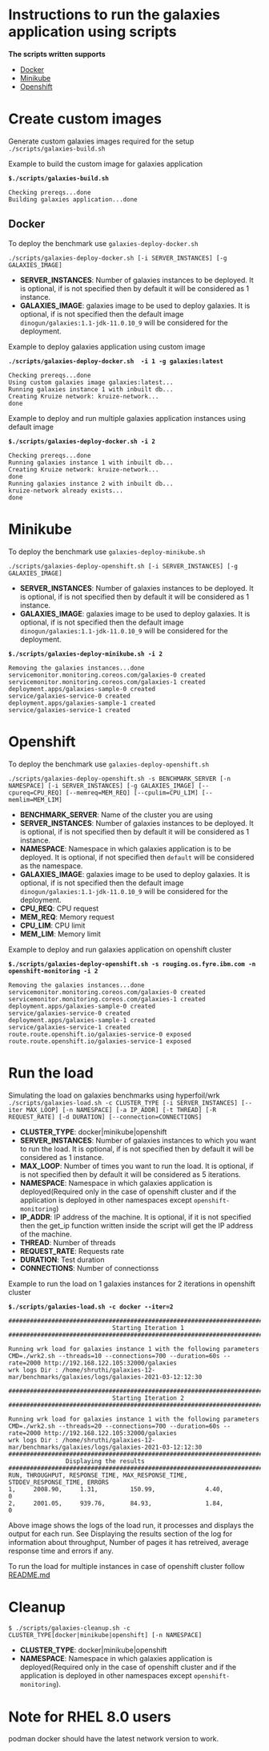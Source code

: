 # Instructions to run the galaxies application using scripts 
**The scripts written supports**
- [Docker](#Docker)
- [Minikube](#Minikube)
- [Openshift](#Openshift)

# Create custom images
Generate custom galaxies images required for the setup
`./scripts/galaxies-build.sh`

Example to build the custom image for galaxies application

**`$./scripts/galaxies-build.sh `**

```
Checking prereqs...done
Building galaxies application...done

```

## Docker
To deploy the benchmark use `galaxies-deploy-docker.sh`
 
`./scripts/galaxies-deploy-docker.sh [-i SERVER_INSTANCES] [-g GALAXIES_IMAGE] `

- **SERVER_INSTANCES**: Number of galaxies instances to be deployed. It is optional, if is not specified then by default it will be considered as 1 instance.
- **GALAXIES_IMAGE**: galaxies image to be used to deploy galaxies. It is optional, if is not specified then the default image `dinogun/galaxies:1.1-jdk-11.0.10_9` will be considered for the deployment.

Example to deploy galaxies application using custom image

**`./scripts/galaxies-deploy-docker.sh  -i 1 -g galaxies:latest`**

```
Checking prereqs...done
Using custom galaxies image galaxies:latest...
Running galaxies instance 1 with inbuilt db...
Creating Kruize network: kruize-network...
done
```

Example to deploy and run multiple galaxies application instances using default image

**`$./scripts/galaxies-deploy-docker.sh -i 2`**
```
Checking prereqs...done
Running galaxies instance 1 with inbuilt db...
Creating Kruize network: kruize-network...
done
Running galaxies instance 2 with inbuilt db...
kruize-network already exists...
done

```

# Minikube
To deploy the benchmark use `galaxies-deploy-minikube.sh`

`./scripts/galaxies-deploy-openshift.sh [-i SERVER_INSTANCES] [-g GALAXIES_IMAGE]`

- **SERVER_INSTANCES**: Number of galaxies instances to be deployed. It is optional, if is not specified then by default it will be considered as 1 instance.
- **GALAXIES_IMAGE**: galaxies image to be used to deploy galaxies. It is optional, if is not specified then the default image `dinogun/galaxies:1.1-jdk-11.0.10_9` will be considered for the deployment.

**`$./scripts/galaxies-deploy-minikube.sh -i 2`** 

```
Removing the galaxies instances...done
servicemonitor.monitoring.coreos.com/galaxies-0 created
servicemonitor.monitoring.coreos.com/galaxies-1 created
deployment.apps/galaxies-sample-0 created
service/galaxies-service-0 created
deployment.apps/galaxies-sample-1 created
service/galaxies-service-1 created

```
# Openshift
To deploy the benchmark use `galaxies-deploy-openshift.sh`

`./scripts/galaxies-deploy-openshift.sh -s BENCHMARK_SERVER [-n NAMESPACE] [-i SERVER_INSTANCES] [-g GALAXIES_IMAGE] [--cpureq=CPU_REQ] [--memreq=MEM_REQ] [--cpulim=CPU_LIM] [--memlim=MEM_LIM]`

- **BENCHMARK_SERVER**: Name of the cluster you are using
- **SERVER_INSTANCES**: Number of galaxies instances to be deployed. It is optional, if is not specified then by default it will be considered as 1 instance.
- **NAMESPACE**: Namespace in which galaxies application is to be deployed. It is optional, if not specified then `default` will be considered as the namespace. 
- **GALAXIES_IMAGE**: galaxies image to be used to deploy galaxies. It is optional, if is not specified then the default image `dinogun/galaxies:1.1-jdk-11.0.10_9` will be considered for the deployment.
- **CPU_REQ**: CPU request
- **MEM_REQ**: Memory request
- **CPU_LIM**: CPU limit
- **MEM_LIM**: Memory limit

Example to deploy and run galaxies application on openshift cluster

**`$./scripts/galaxies-deploy-openshift.sh -s rouging.os.fyre.ibm.com -n openshift-monitoring -i 2`**

```
Removing the galaxies instances...done
servicemonitor.monitoring.coreos.com/galaxies-0 created
servicemonitor.monitoring.coreos.com/galaxies-1 created
deployment.apps/galaxies-sample-0 created
service/galaxies-service-0 created
deployment.apps/galaxies-sample-1 created
service/galaxies-service-1 created
route.route.openshift.io/galaxies-service-0 exposed
route.route.openshift.io/galaxies-service-1 exposed

```

# Run the load
Simulating the load on galaxies benchmarks using hyperfoil/wrk
`./scripts/galaxies-load.sh -c CLUSTER_TYPE [-i SERVER_INSTANCES] [--iter MAX_LOOP] [-n NAMESPACE] [-a IP_ADDR] [-t THREAD] [-R REQUEST_RATE] [-d DURATION] [--connection=CONNECTIONS]`

- **CLUSTER_TYPE**: docker|minikube|openshift
- **SERVER_INSTANCES**: Number of galaxies instances to which you want to run the load.  It is optional, if is not specified then by default it will be considered as 1 instance. 
- **MAX_LOOP**: Number of times you want to run the load. It is optional, if is not specified then by default it will be considered as 5 iterations.
- **NAMESPACE**: Namespace in which galaxies application is deployed(Required only in the case of openshift cluster and if the application is deployed in other namespaces except `openshift-monitoring`)
- **IP_ADDR**: IP address of the machine. It is optional, if it is not specified then the get_ip function written inside the script will get the IP address of the machine.
- **THREAD**: Number of threads
- **REQUEST_RATE**: Requests rate
- **DURATION**: Test duration
- **CONNECTIONS**: Number of connectionss

Example to run the load on 1 galaxies instances for 2 iterations in openshift cluster

**`$./scripts/galaxies-load.sh -c docker --iter=2`**
```
#########################################################################################
                             Starting Iteration 1                                  
#########################################################################################

Running wrk load for galaxies instance 1 with the following parameters
CMD=./wrk2.sh --threads=10 --connections=700 --duration=60s --rate=2000 http://192.168.122.105:32000/galaxies
wrk logs Dir : /home/shruthi/galaxies-12-mar/benchmarks/galaxies/logs/galaxies-2021-03-12:12:30

#########################################################################################
                             Starting Iteration 2                                  
#########################################################################################

Running wrk load for galaxies instance 1 with the following parameters
CMD=./wrk2.sh --threads=20 --connections=700 --duration=60s --rate=2000 http://192.168.122.105:32000/galaxies
wrk logs Dir : /home/shruthi/galaxies-12-mar/benchmarks/galaxies/logs/galaxies-2021-03-12:12:30
#########################################################################################
				Displaying the results					       
#########################################################################################
RUN, THROUGHPUT, RESPONSE_TIME, MAX_RESPONSE_TIME, STDDEV_RESPONSE_TIME, ERRORS
1,     2008.90,     1.31,         150.99,              4.40,               0
2,     2001.05,     939.76,       84.93,               1.84,               0

```
Above image shows the logs of the load run, it processes and displays the output for each run. See Displaying the results section of the log for information about throughput, Number of pages it has retreived, average response time and errors if any.

To run the load for multiple instances in case of openshift cluster follow [README.md](/galaxies/scripts/perf/README.md)

# Cleanup
`$ ./scripts/galaxies-cleanup.sh -c CLUSTER_TYPE[docker|minikube|openshift] [-n NAMESPACE]`

- **CLUSTER_TYPE**: docker|minikube|openshift
- **NAMESPACE**: Namespace in which galaxies application is deployed(Required only in the case of openshift cluster and if the application is deployed in other namespaces except `openshift-monitoring`). 

# Note for RHEL 8.0 users
podman docker should have the latest network version to work.












